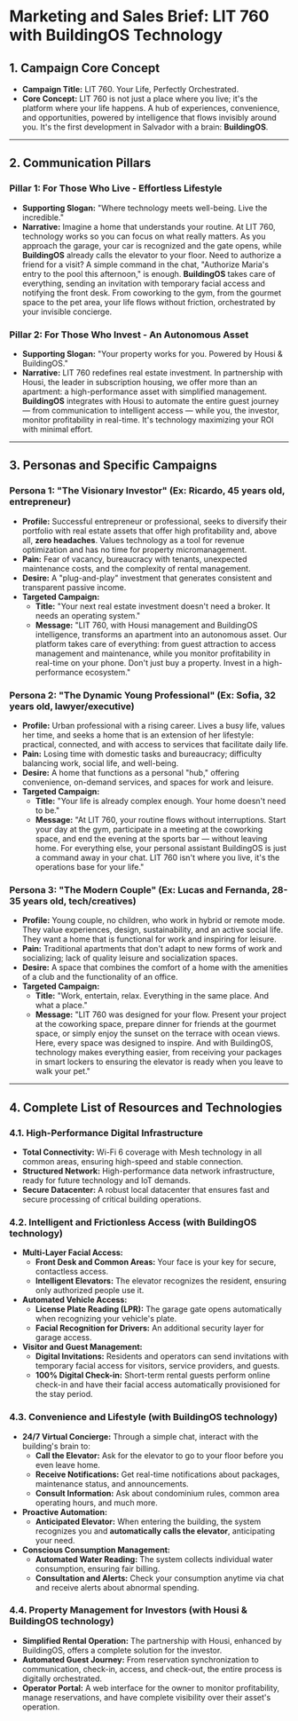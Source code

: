 # Marketing and Sales Brief: LIT 760 with BuildingOS Technology

## 1. Campaign Core Concept

*   **Campaign Title:** LIT 760. Your Life, Perfectly Orchestrated.
*   **Core Concept:** LIT 760 is not just a place where you live; it's the platform where your life happens. A hub of experiences, convenience, and opportunities, powered by intelligence that flows invisibly around you. It's the first development in Salvador with a brain: **BuildingOS**.

---

## 2. Communication Pillars

### Pillar 1: For Those Who Live - Effortless Lifestyle
*   **Supporting Slogan:** "Where technology meets well-being. Live the incredible."
*   **Narrative:** Imagine a home that understands your routine. At LIT 760, technology works so you can focus on what really matters. As you approach the garage, your car is recognized and the gate opens, while **BuildingOS** already calls the elevator to your floor. Need to authorize a friend for a visit? A simple command in the chat, "Authorize Maria's entry to the pool this afternoon," is enough. **BuildingOS** takes care of everything, sending an invitation with temporary facial access and notifying the front desk. From coworking to the gym, from the gourmet space to the pet area, your life flows without friction, orchestrated by your invisible concierge.

### Pillar 2: For Those Who Invest - An Autonomous Asset
*   **Supporting Slogan:** "Your property works for you. Powered by Housi & BuildingOS."
*   **Narrative:** LIT 760 redefines real estate investment. In partnership with Housi, the leader in subscription housing, we offer more than an apartment: a high-performance asset with simplified management. **BuildingOS** integrates with Housi to automate the entire guest journey — from communication to intelligent access — while you, the investor, monitor profitability in real-time. It's technology maximizing your ROI with minimal effort.

---

## 3. Personas and Specific Campaigns

### Persona 1: "The Visionary Investor" (Ex: Ricardo, 45 years old, entrepreneur)
*   **Profile:** Successful entrepreneur or professional, seeks to diversify their portfolio with real estate assets that offer high profitability and, above all, **zero headaches**. Values technology as a tool for revenue optimization and has no time for property micromanagement.
*   **Pain:** Fear of vacancy, bureaucracy with tenants, unexpected maintenance costs, and the complexity of rental management.
*   **Desire:** A "plug-and-play" investment that generates consistent and transparent passive income.
*   **Targeted Campaign:**
    *   **Title:** "Your next real estate investment doesn't need a broker. It needs an operating system."
    *   **Message:** "LIT 760, with Housi management and BuildingOS intelligence, transforms an apartment into an autonomous asset. Our platform takes care of everything: from guest attraction to access management and maintenance, while you monitor profitability in real-time on your phone. Don't just buy a property. Invest in a high-performance ecosystem."

### Persona 2: "The Dynamic Young Professional" (Ex: Sofia, 32 years old, lawyer/executive)
*   **Profile:** Urban professional with a rising career. Lives a busy life, values her time, and seeks a home that is an extension of her lifestyle: practical, connected, and with access to services that facilitate daily life.
*   **Pain:** Losing time with domestic tasks and bureaucracy; difficulty balancing work, social life, and well-being.
*   **Desire:** A home that functions as a personal "hub," offering convenience, on-demand services, and spaces for work and leisure.
*   **Targeted Campaign:**
    *   **Title:** "Your life is already complex enough. Your home doesn't need to be."
    *   **Message:** "At LIT 760, your routine flows without interruptions. Start your day at the gym, participate in a meeting at the coworking space, and end the evening at the sports bar — without leaving home. For everything else, your personal assistant BuildingOS is just a command away in your chat. LIT 760 isn't where you live, it's the operations base for your life."

### Persona 3: "The Modern Couple" (Ex: Lucas and Fernanda, 28-35 years old, tech/creatives)
*   **Profile:** Young couple, no children, who work in hybrid or remote mode. They value experiences, design, sustainability, and an active social life. They want a home that is functional for work and inspiring for leisure.
*   **Pain:** Traditional apartments that don't adapt to new forms of work and socializing; lack of quality leisure and socialization spaces.
*   **Desire:** A space that combines the comfort of a home with the amenities of a club and the functionality of an office.
*   **Targeted Campaign:**
    *   **Title:** "Work, entertain, relax. Everything in the same place. And what a place."
    *   **Message:** "LIT 760 was designed for your flow. Present your project at the coworking space, prepare dinner for friends at the gourmet space, or simply enjoy the sunset on the terrace with ocean views. Here, every space was designed to inspire. And with BuildingOS, technology makes everything easier, from receiving your packages in smart lockers to ensuring the elevator is ready when you leave to walk your pet."

---

## 4. Complete List of Resources and Technologies

### 4.1. High-Performance Digital Infrastructure
*   **Total Connectivity:** Wi-Fi 6 coverage with Mesh technology in all common areas, ensuring high-speed and stable connection.
*   **Structured Network:** High-performance data network infrastructure, ready for future technology and IoT demands.
*   **Secure Datacenter:** A robust local datacenter that ensures fast and secure processing of critical building operations.

### 4.2. Intelligent and Frictionless Access (with BuildingOS technology)
*   **Multi-Layer Facial Access:**
    *   **Front Desk and Common Areas:** Your face is your key for secure, contactless access.
    *   **Intelligent Elevators:** The elevator recognizes the resident, ensuring only authorized people use it.
*   **Automated Vehicle Access:**
    *   **License Plate Reading (LPR):** The garage gate opens automatically when recognizing your vehicle's plate.
    *   **Facial Recognition for Drivers:** An additional security layer for garage access.
*   **Visitor and Guest Management:**
    *   **Digital Invitations:** Residents and operators can send invitations with temporary facial access for visitors, service providers, and guests.
    *   **100% Digital Check-in:** Short-term rental guests perform online check-in and have their facial access automatically provisioned for the stay period.

### 4.3. Convenience and Lifestyle (with BuildingOS technology)
*   **24/7 Virtual Concierge:** Through a simple chat, interact with the building's brain to:
    *   **Call the Elevator:** Ask for the elevator to go to your floor before you even leave home.
    *   **Receive Notifications:** Get real-time notifications about packages, maintenance status, and announcements.
    *   **Consult Information:** Ask about condominium rules, common area operating hours, and much more.
*   **Proactive Automation:**
    *   **Anticipated Elevator:** When entering the building, the system recognizes you and **automatically calls the elevator**, anticipating your need.
*   **Conscious Consumption Management:**
    *   **Automated Water Reading:** The system collects individual water consumption, ensuring fair billing.
    *   **Consultation and Alerts:** Check your consumption anytime via chat and receive alerts about abnormal spending.

### 4.4. Property Management for Investors (with Housi & BuildingOS technology)
*   **Simplified Rental Operation:** The partnership with Housi, enhanced by BuildingOS, offers a complete solution for the investor.
*   **Automated Guest Journey:** From reservation synchronization to communication, check-in, access, and check-out, the entire process is digitally orchestrated.
*   **Operator Portal:** A web interface for the owner to monitor profitability, manage reservations, and have complete visibility over their asset's operation.
